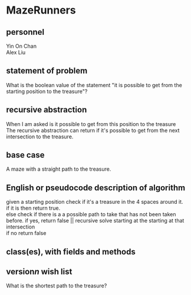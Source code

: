 # MazeRunners
## personnel
Yin On Chan  
Alex Liu
## statement of problem
What is the boolean value of the statement "it is possible to get from the starting position to the treasure"?
## recursive abstraction 
When I am asked is it possible to get from this position to the treasure  
The recursive abstraction can return if it's possible to get from the next intersection to the treasure.
## base case
A maze with a straight path to the treasure.
## English or pseudocode description of algorithm
given a starting position
check if it's a treasure in the 4 spaces around it.  
if it is then return true.  
else check if there is a a possible path to take that has not been taken before.
if yes, return false || recursive solve starting at the starting at that intersection  
if no return false
## class(es), with fields and methods

## version*n* wish list
What is the shortest path to the treasure?
